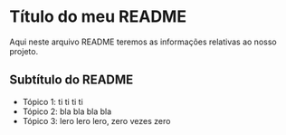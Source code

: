  # Título do meu README

 Aqui neste arquivo README teremos as informações relativas ao nosso projeto.

 ## Subtítulo do README

 - Tópico 1: ti ti ti ti
 - Tópico 2: bla bla bla bla
 - Tópico 3: lero lero lero, zero vezes zero